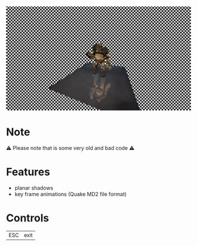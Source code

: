 ![Screenshot](bin/screenshot.png)

# Note
⚠️ Please note that is some very old and bad code ⚠️

# Features
- planar shadows
- key frame animations (Quake MD2 file format)

# Controls
|   |   |
|---|---|
ESC | exit